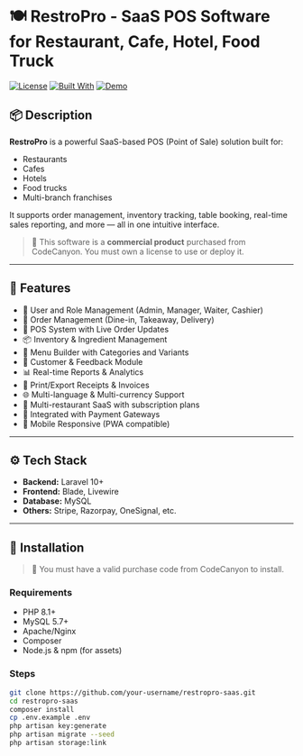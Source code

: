 # 🍽️ RestroPro - SaaS POS Software for Restaurant, Cafe, Hotel, Food Truck

[![License](https://img.shields.io/badge/license-commercial-red.svg)]()
[![Built With](https://img.shields.io/badge/built%20with-Laravel-red)](https://laravel.com)
[![Demo](https://img.shields.io/badge/demo-live-blue)](#demo)

## 📦 Description

**RestroPro** is a powerful SaaS-based POS (Point of Sale) solution built for:
- Restaurants
- Cafes
- Hotels
- Food trucks
- Multi-branch franchises

It supports order management, inventory tracking, table booking, real-time sales reporting, and more — all in one intuitive interface.

> 🔐 This software is a **commercial product** purchased from CodeCanyon. You must own a license to use or deploy it.

---

## 🚀 Features

- 🔐 User and Role Management (Admin, Manager, Waiter, Cashier)
- 🛒 Order Management (Dine-in, Takeaway, Delivery)
- 🧾 POS System with Live Order Updates
- 📦 Inventory & Ingredient Management
- 🍴 Menu Builder with Categories and Variants
- 💬 Customer & Feedback Module
- 📊 Real-time Reports & Analytics
- 🧾 Print/Export Receipts & Invoices
- 🌐 Multi-language & Multi-currency Support
- 🏪 Multi-restaurant SaaS with subscription plans
- 💸 Integrated with Payment Gateways
- 📱 Mobile Responsive (PWA compatible)

---

## ⚙️ Tech Stack

- **Backend:** Laravel 10+
- **Frontend:** Blade, Livewire
- **Database:** MySQL
- **Others:** Stripe, Razorpay, OneSignal, etc.

---

## 📂 Installation

> 📌 You must have a valid purchase code from CodeCanyon to install.

### Requirements
- PHP 8.1+
- MySQL 5.7+
- Apache/Nginx
- Composer
- Node.js & npm (for assets)

### Steps

```bash
git clone https://github.com/your-username/restropro-saas.git
cd restropro-saas
composer install
cp .env.example .env
php artisan key:generate
php artisan migrate --seed
php artisan storage:link
